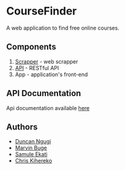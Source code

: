 # CourseFinder
A web application to find free online courses.

## Components
1. [Scrapper](./scraper/) - web scrapper
2. [API](./api/) - RESTful API
3. App - application's front-end

## API Documentation
Api documentation available [here](./api/documentation/)

## Authors
- [Duncan Ngugi](https://github.com/ngugimuchangi)
- [Marvin Buge](https://github.com/bugemarvin)
- [Samule Ekati](https://github.com/Samuthe)
- [Chris Kihereko](https://github.com/ckihereko)
